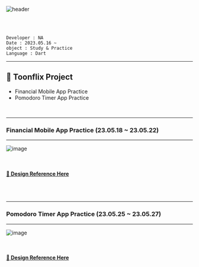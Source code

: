 ![header](https://capsule-render.vercel.app/api?type=waving&color=timeGradient&height=200&section=header&text=Flutter%20Project%20&fontSize=70&animation=twinkling)

<br>
<br>

```
Developer : NA
Date : 2023.05.16 ~
object : Study & Practice
Language : Dart
```

<hr>

## 🎨 Toonflix Project

- Financial Mobile App Practice
- Pomodoro Timer App Practice

<br>

---

### Financial Mobile App Practice (23.05.18 ~ 23.05.22)

---

![image](https://github.com/Astrum93/Flutter_Project/assets/116700688/25ea53ea-10f6-48ac-b240-9ed6a8d7e8ba)


<br>

#### [🙏 Design Reference Here](https://dribbble.com/shots/19858341)

<br>
<br>

---

### Pomodoro Timer App Practice (23.05.25 ~ 23.05.27)

---

![image](https://github.com/Astrum93/Flutter_Project/assets/116700688/900e34f6-49e4-4dc0-a643-c8c86f5c7073)

<br>

#### [🙏 Design Reference Here](https://www.behance.net/gallery/98918603/POMO-UIKIT?tracking_source=search_projects|pomo+uikit&)

